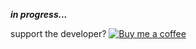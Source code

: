 ***in progress...***

support the developer?
[![Buy me a coffee](https://img.shields.io/badge/Buy%20me%20a%20coffee-Donate-yellow.svg)](https://www.buymeacoffee.com/Ndegwadavid)

